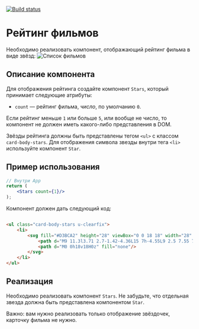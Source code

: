 [![Build status](https://ci.appveyor.com/api/projects/status/mv4x1fdtha9ep99e?svg=true)](https://ci.appveyor.com/project/OksanaBannova/props-films)


Рейтинг фильмов
===

Необходимо реализовать компонент, отображающий рейтинг фильма в виде звёзд:
![Список фильмов](./assets/preview.png)

## Описание компонента

Для отображения рейтинга создайте компонент `Stars`, который принимает следующие атрибуты:

- `count` — рейтинг фильма, _число_, по умолчанию `0`.

Если рейтинг меньше `1` или больше `5`, или вообще не число, то компонент не должен иметь какого-либо представления в
DOM.

Звёзды рейтинга должны быть представлены тегом `<ul>` с классом `card-body-stars`. Для отображения символа звезды внутри
тега `<li>` используйте компонент `Star`.

## Пример использования

```jsx
// Внутри App
return (
    <Stars count={1}/>
);
```

Компонент должен дать следующий код:

```html

<ul class="card-body-stars u-clearfix">
    <li>
        <svg fill="#D3BCA2" height="28" viewBox="0 0 18 18" width="28" xmlns="http://www.w3.org/2000/svg">
            <path d="M9 11.3l3.71 2.7-1.42-4.36L15 7h-4.55L9 2.5 7.55 7H3l3.71 2.64L5.29 14z"/>
            <path d="M0 0h18v18H0z" fill="none"/>
        </svg>
    </li>
</ul>
```

## Реализация

Необходимо реализовать компонент `Stars`. Не забудьте, что отдельная звезда должна быть представлена компонентом `Star`.

Важно: вам нужно реализовать только отображение звёздочек, карточку фильма не нужно.